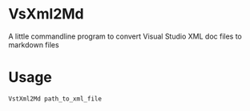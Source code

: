 # VsXml2Md
A little commandline program to convert Visual Studio XML doc files to markdown files

# Usage
`VstXml2Md path_to_xml_file`